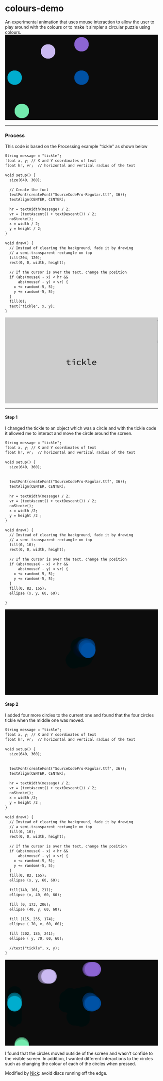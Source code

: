 # colours-demo

An experimental animation that uses mouse interaction to allow the user to play around with the colours or to make it simpler a circular puzzle using colours. 
![screen grab](https://github.com/Tat1/colours-demo/blob/master/Screen%20Shot%202017-11-30%20at%2014.28.42.png)

---

### Process

This code is based on the Processing example "tickle" as shown below 

```
String message = "tickle";
float x, y; // X and Y coordinates of text
float hr, vr;  // horizontal and vertical radius of the text

void setup() {
  size(640, 360);
  
  // Create the font
  textFont(createFont("SourceCodePro-Regular.ttf", 36));
  textAlign(CENTER, CENTER);
  
  hr = textWidth(message) / 2;
  vr = (textAscent() + textDescent()) / 2;
  noStroke();
  x = width / 2;
  y = height / 2;
}

void draw() {
  // Instead of clearing the background, fade it by drawing
  // a semi-transparent rectangle on top
  fill(204, 120);
  rect(0, 0, width, height);
  
  // If the cursor is over the text, change the position
  if (abs(mouseX - x) < hr &&
      abs(mouseY - y) < vr) {
    x += random(-5, 5);
    y += random(-5, 5);
  }
  fill(0);
  text("tickle", x, y);
}
```
![screen grab](https://github.com/Tat1/colours-demo/blob/master/Screen%20Shot%202017-12-07%20at%2011.24.39.png)

---

#### Step 1

I changed the tickle to an object which was a circle and with the tickle code it allowed me to interact and move the circle around the screen.
```
String message = "tickle";
float x, y; // X and Y coordinates of text
float hr, vr;  // horizontal and vertical radius of the text

void setup() {
  size(640, 360);
  
 
  textFont(createFont("SourceCodePro-Regular.ttf", 36));
  textAlign(CENTER, CENTER);
  
  hr = textWidth(message) / 2;
  vr = (textAscent() + textDescent()) / 2;
  noStroke();
  x = width /2;
  y = height /2 ;
}

void draw() {
  // Instead of clearing the background, fade it by drawing
  // a semi-transparent rectangle on top
  fill(0, 10);
  rect(0, 0, width, height);
  
  // If the cursor is over the text, change the position
  if (abs(mouseX - x) < hr &&
      abs(mouseY - y) < vr) {
    x += random(-5, 5);
    y += random(-5, 5);
  }
  fill(0, 82, 165);
  ellipse (x, y, 60, 60); 
  
}
```
![screen grab](https://github.com/Tat1/colours-demo/blob/master/Screen%20Shot%202017-12-07%20at%2012.18.17.png)

#### Step 2
I added four more circles to the current one and found that the four circles tickle when the middle one was moved.

```
String message = "tickle";
float x, y; // X and Y coordinates of text
float hr, vr;  // horizontal and vertical radius of the text

void setup() {
  size(640, 360);
  
 
  textFont(createFont("SourceCodePro-Regular.ttf", 36));
  textAlign(CENTER, CENTER);
  
  hr = textWidth(message) / 2;
  vr = (textAscent() + textDescent()) / 2;
  noStroke();
  x = width /2;
  y = height /2 ;
}

void draw() {
  // Instead of clearing the background, fade it by drawing
  // a semi-transparent rectangle on top
  fill(0, 10);
  rect(0, 0, width, height);
  
  // If the cursor is over the text, change the position
  if (abs(mouseX - x) < hr &&
      abs(mouseY - y) < vr) {
    x += random(-5, 5);
    y += random(-5, 5);
  }
  fill(0, 82, 165);
  ellipse (x, y, 60, 60); 
  
  fill(140, 101, 211);
  ellipse (x, 40, 60, 60);
 
  fill (0, 173, 206);
  ellipse (40, y, 60, 60);
  
  fill (115, 235, 174);
  ellipse ( 70, x, 60, 60);
  
  fill (202, 185, 241);
  ellipse ( y, 70, 60, 60);
  
  //text("tickle", x, y);
}
```
![screen grab](https://github.com/Tat1/colours-demo/blob/master/Screen%20Shot%202017-12-07%20at%2012.05.23.png)

I found that the circles moved outside of the screen and wasn't confide to the visible screen. In addition, I wanted different interactions to the circles such as changing the colour of each of the circles when pressed.

Modified by [Nick](https://github.com/cassiel): avoid discs running off the edge.

